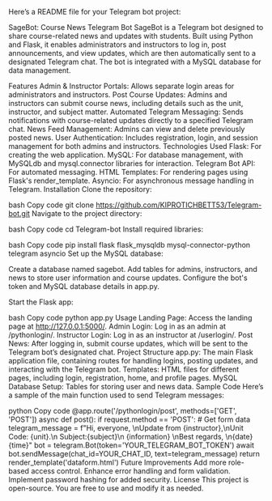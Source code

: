 
Here’s a README file for your Telegram bot project:

SageBot: Course News Telegram Bot
SageBot is a Telegram bot designed to share course-related news and updates with students. Built using Python and Flask, it enables administrators and instructors to log in, post announcements, and view updates, which are then automatically sent to a designated Telegram chat. The bot is integrated with a MySQL database for data management.

Features
Admin & Instructor Portals: Allows separate login areas for administrators and instructors.
Post Course Updates: Admins and instructors can submit course news, including details such as the unit, instructor, and subject matter.
Automated Telegram Messaging: Sends notifications with course-related updates directly to a specified Telegram chat.
News Feed Management: Admins can view and delete previously posted news.
User Authentication: Includes registration, login, and session management for both admins and instructors.
Technologies Used
Flask: For creating the web application.
MySQL: For database management, with MySQLdb and mysql.connector libraries for interaction.
Telegram Bot API: For automated messaging.
HTML Templates: For rendering pages using Flask's render_template.
Asyncio: For asynchronous message handling in Telegram.
Installation
Clone the repository:

bash
Copy code
git clone https://github.com/KIPROTICHBETT53/Telegram-bot.git
Navigate to the project directory:

bash
Copy code
cd Telegram-bot
Install required libraries:

bash
Copy code
pip install flask flask_mysqldb mysql-connector-python telegram asyncio
Set up the MySQL database:

Create a database named sagebot.
Add tables for admins, instructors, and news to store user information and course updates.
Configure the bot's token and MySQL database details in app.py.

Start the Flask app:

bash
Copy code
python app.py
Usage
Landing Page: Access the landing page at http://127.0.0.1:5000/.
Admin Login: Log in as an admin at /pythonlogin/.
Instructor Login: Log in as an instructor at /userlogin/.
Post News: After logging in, submit course updates, which will be sent to the Telegram bot’s designated chat.
Project Structure
app.py: The main Flask application file, containing routes for handling logins, posting updates, and interacting with the Telegram bot.
Templates: HTML files for different pages, including login, registration, home, and profile pages.
MySQL Database Setup: Tables for storing user and news data.
Sample Code
Here’s a sample of the main function used to send Telegram messages:

python
Copy code
@app.route('/pythonlogin/post', methods=['GET', 'POST'])
async def post():
    if request.method == 'POST':
        # Get form data
        telegram_message = f"Hi, everyone, \nUpdate from {instructor},\nUnit Code: {unit}.\n Subject:{subject}\n {information} \nBest regards, \n{date} {time}"
        bot = telegram.Bot(token='YOUR_TELEGRAM_BOT_TOKEN')
        await bot.sendMessage(chat_id=YOUR_CHAT_ID, text=telegram_message)
    return render_template('dataform.html')
Future Improvements
Add more role-based access control.
Enhance error handling and form validation.
Implement password hashing for added security.
License
This project is open-source. You are free to use and modify it as needed.
